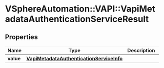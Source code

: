 # VSphereAutomation::VAPI::VapiMetadataAuthenticationServiceResult

## Properties
Name | Type | Description | Notes
------------ | ------------- | ------------- | -------------
**value** | [**VapiMetadataAuthenticationServiceInfo**](VapiMetadataAuthenticationServiceInfo.md) |  | 


